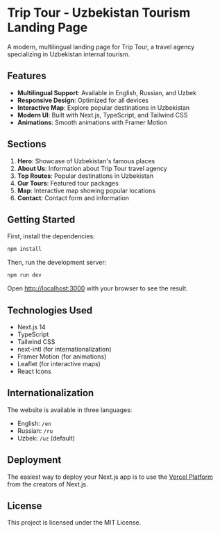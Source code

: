 # Trip Tour - Uzbekistan Tourism Landing Page

A modern, multilingual landing page for Trip Tour, a travel agency specializing in Uzbekistan internal tourism.

## Features

- **Multilingual Support**: Available in English, Russian, and Uzbek
- **Responsive Design**: Optimized for all devices
- **Interactive Map**: Explore popular destinations in Uzbekistan
- **Modern UI**: Built with Next.js, TypeScript, and Tailwind CSS
- **Animations**: Smooth animations with Framer Motion

## Sections

1. **Hero**: Showcase of Uzbekistan's famous places
2. **About Us**: Information about Trip Tour travel agency
3. **Top Routes**: Popular destinations in Uzbekistan
4. **Our Tours**: Featured tour packages
5. **Map**: Interactive map showing popular locations
6. **Contact**: Contact form and information

## Getting Started

First, install the dependencies:

```bash
npm install
```

Then, run the development server:

```bash
npm run dev
```

Open [http://localhost:3000](http://localhost:3000) with your browser to see the result.

## Technologies Used

- Next.js 14
- TypeScript
- Tailwind CSS
- next-intl (for internationalization)
- Framer Motion (for animations)
- Leaflet (for interactive maps)
- React Icons

## Internationalization

The website is available in three languages:
- English: `/en`
- Russian: `/ru`
- Uzbek: `/uz` (default)

## Deployment

The easiest way to deploy your Next.js app is to use the [Vercel Platform](https://vercel.com/new) from the creators of Next.js.

## License

This project is licensed under the MIT License.
